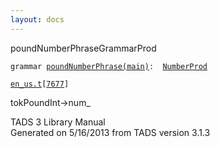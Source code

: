 ```yaml
---
layout: docs
---
```

<span class="title">poundNumberPhrase</span><span class="type">GrammarProd</span>

`grammar `<span class="classExtLink">[`poundNumberPhrase(main)`](../object/poundNumberPhrase(main).html)</span>` :   `[`NumberProd`](../object/NumberProd.html)

[`en_us.t`](../file/en_us.t.html)`[`[`7677`](../source/en_us.t.html#7677)`]`

<div class="gramrule">

tokPoundInt-\>num\_

</div>

<div class="ftr">

TADS 3 Library Manual  
Generated on 5/16/2013 from TADS version 3.1.3

</div>
